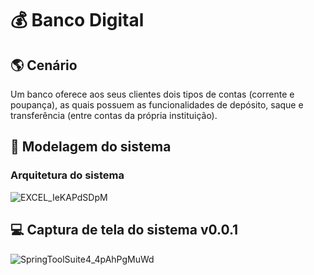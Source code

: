 # :moneybag: Banco Digital

## :earth_americas: Cenário
Um banco oferece aos seus clientes dois tipos de contas (corrente e poupança), as quais possuem as funcionalidades de depósito, saque e transferência (entre contas da própria instituição).

## :construction: Modelagem do sistema
### Arquitetura do sistema
![EXCEL_IeKAPdSDpM](https://user-images.githubusercontent.com/17866411/147827466-1600b17b-003f-441e-b22f-b8dd6e3cf451.png)

## :computer: Captura de tela do sistema v0.0.1
![SpringToolSuite4_4pAhPgMuWd](https://user-images.githubusercontent.com/17866411/148123790-d783aa41-bf4c-4085-b169-a6883d86d775.png)
